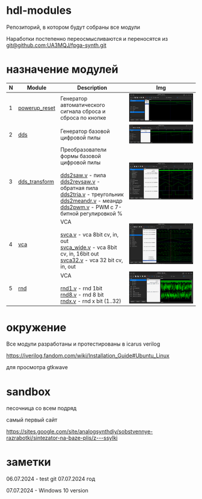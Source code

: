 # hdl-modules

Репозиторий, в котором будут собраны все модули

Наработки постепенно переосмысливаются и переносятся из [git@github.com:UA3MQJ/fpga-synth.git](https://github.com/UA3MQJ/fpga-synth)

# назначение модулей

| N | Module | Description | Img |
| - | ------ | --- | --- |
| 1 | [powerup_reset](/powerup_reset/README.md) | Генератор автоматического сигнала сброса и сброса по кнопке | ![dds](https://github.com/VitaSound/hdl-modules/blob/main/powerup_reset/test.png?raw=true) |
| 2 | [dds](/dds/README.md) | Генератор базовой цифровой пилы | ![dds](https://github.com/VitaSound/hdl-modules/blob/main/dds/test.png?raw=true) |
| 3 | [dds_transform](/dds_transform/README.md) | Преобразователи формы базовой цифровой пилы <br><br> [dds2saw.v](https://github.com/VitaSound/hdl-modules/blob/main/dds_transform/dds2saw.v) - пила <br> [dds2revsaw.v](https://github.com/VitaSound/hdl-modules/blob/main/dds_transform/dds2revsaw.v) - обратная пила <br> [dds2tria.v](https://github.com/VitaSound/hdl-modules/blob/main/dds_transform/dds2tria.v) - треугольник <br> [dds2meandr.v](https://github.com/VitaSound/hdl-modules/blob/main/dds_transform/dds2meandr.v) - меандр <br> [dds2pwm.v](https://github.com/VitaSound/hdl-modules/blob/main/dds_transform/dds2pwm.v) - PWM c 7-битной регулировкой % | ![dds](https://github.com/VitaSound/hdl-modules/blob/main/dds_transform/test.png?raw=true) |
| 4 | [vca](/vca/README.md) | VCA <br><br> [svca.v](https://github.com/VitaSound/hdl-modules/blob/main/vca/svca.v) - vca 8bit cv, in, out <br> [svca_wide.v](https://github.com/VitaSound/hdl-modules/blob/main/vca/svca_wide.v) - vca 8bit cv, in, 16bit out <br> [svca32.v](https://github.com/VitaSound/hdl-modules/blob/main/vca/svca32.v) - vca 32 bit cv, in, out | ![vca](https://github.com/VitaSound/hdl-modules/blob/main/vca/test.png?raw=true) |
| 5 | [rnd](/rnd/README.md) | VCA <br><br> [rnd1.v](https://github.com/VitaSound/hdl-modules/blob/main/rnd/rnd1.v) - rnd 1bit <br> [rnd8.v](https://github.com/VitaSound/hdl-modules/blob/main/rnd/rnd8.v) - rnd 8 bit <br> [rndx.v](https://github.com/VitaSound/hdl-modules/blob/main/rnd/rndx.v) - rnd x bit (1..32) | ![rnd](https://github.com/VitaSound/hdl-modules/blob/main/rnd/test.png?raw=true) |

# окружение

Все модули разработаны и протестированы в icarus verilog

https://iverilog.fandom.com/wiki/Installation_Guide#Ubuntu_Linux

для просмотра gtkwave

# sandbox

песочница со всем подряд

самый первый сайт 

https://sites.google.com/site/analogsynthdiy/sobstvennye-razrabotki/sintezator-na-baze-plis/z---ssylki


# заметки

06.07.2024 - test git
07.07.2024 год

07.07.2024 - Windows 10 version
